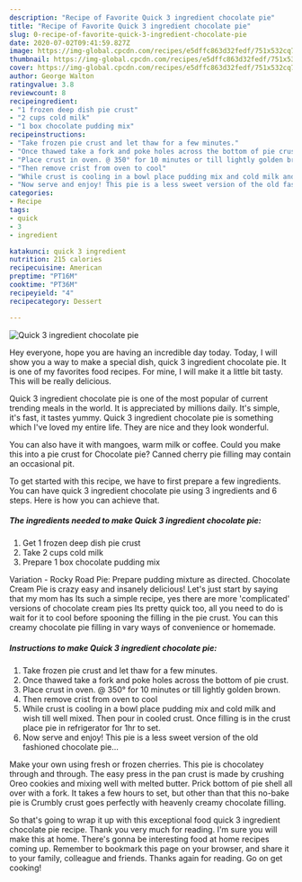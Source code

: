 ```yaml
---
description: "Recipe of Favorite Quick 3 ingredient chocolate pie"
title: "Recipe of Favorite Quick 3 ingredient chocolate pie"
slug: 0-recipe-of-favorite-quick-3-ingredient-chocolate-pie
date: 2020-07-02T09:41:59.827Z
image: https://img-global.cpcdn.com/recipes/e5dffc863d32fedf/751x532cq70/quick-3-ingredient-chocolate-pie-recipe-main-photo.jpg
thumbnail: https://img-global.cpcdn.com/recipes/e5dffc863d32fedf/751x532cq70/quick-3-ingredient-chocolate-pie-recipe-main-photo.jpg
cover: https://img-global.cpcdn.com/recipes/e5dffc863d32fedf/751x532cq70/quick-3-ingredient-chocolate-pie-recipe-main-photo.jpg
author: George Walton
ratingvalue: 3.8
reviewcount: 8
recipeingredient:
- "1 frozen deep dish pie crust"
- "2 cups cold milk"
- "1 box chocolate pudding mix"
recipeinstructions:
- "Take frozen pie crust and let thaw for a few minutes."
- "Once thawed take a fork and poke holes across the bottom of pie crust."
- "Place crust in oven. @ 350° for 10 minutes or till lightly golden brown."
- "Then remove crist from oven to cool"
- "While crust is cooling in a bowl place pudding mix and cold milk and wish till well mixed. Then pour in cooled crust. Once filling is in the crust place pie in refrigerator for 1hr to set."
- "Now serve and enjoy! This pie is a less sweet version of the old fashioned chocolate pie..."
categories:
- Recipe
tags:
- quick
- 3
- ingredient

katakunci: quick 3 ingredient 
nutrition: 215 calories
recipecuisine: American
preptime: "PT16M"
cooktime: "PT36M"
recipeyield: "4"
recipecategory: Dessert

---
```



![Quick 3 ingredient chocolate pie](https://img-global.cpcdn.com/recipes/e5dffc863d32fedf/751x532cq70/quick-3-ingredient-chocolate-pie-recipe-main-photo.jpg)

Hey everyone, hope you are having an incredible day today. Today, I will show you a way to make a special dish, quick 3 ingredient chocolate pie. It is one of my favorites food recipes. For mine, I will make it a little bit tasty. This will be really delicious.

Quick 3 ingredient chocolate pie is one of the most popular of current trending meals in the world. It is appreciated by millions daily. It's simple, it's fast, it tastes yummy. Quick 3 ingredient chocolate pie is something which I've loved my entire life. They are nice and they look wonderful.

You can also have it with mangoes, warm milk or coffee. Could you make this into a pie crust for Chocolate pie? Canned cherry pie filling may contain an occasional pit.


To get started with this recipe, we have to first prepare a few ingredients. You can have quick 3 ingredient chocolate pie using 3 ingredients and 6 steps. Here is how you can achieve that.

<!--inarticleads1-->

##### The ingredients needed to make Quick 3 ingredient chocolate pie:

1. Get 1 frozen deep dish pie crust
1. Take 2 cups cold milk
1. Prepare 1 box chocolate pudding mix


Variation - Rocky Road Pie: Prepare pudding mixture as directed. Chocolate Cream Pie is crazy easy and insanely delicious! Let&#39;s just start by saying that my mom has Its such a simple recipe, yes there are more &#39;complicated&#39; versions of chocolate cream pies Its pretty quick too, all you need to do is wait for it to cool before spooning the filling in the pie crust. You can this creamy chocolate pie filling in vary ways of convenience or homemade. 

<!--inarticleads2-->

##### Instructions to make Quick 3 ingredient chocolate pie:

1. Take frozen pie crust and let thaw for a few minutes.
1. Once thawed take a fork and poke holes across the bottom of pie crust.
1. Place crust in oven. @ 350° for 10 minutes or till lightly golden brown.
1. Then remove crist from oven to cool
1. While crust is cooling in a bowl place pudding mix and cold milk and wish till well mixed. Then pour in cooled crust. Once filling is in the crust place pie in refrigerator for 1hr to set.
1. Now serve and enjoy! This pie is a less sweet version of the old fashioned chocolate pie...


Make your own using fresh or frozen cherries. This pie is chocolatey through and through. The easy press in the pan crust is made by crushing Oreo cookies and mixing well with melted butter. Prick bottom of pie shell all over with a fork. It takes a few hours to set, but other than that this no-bake pie is Crumbly crust goes perfectly with heavenly creamy chocolate filling. 

So that's going to wrap it up with this exceptional food quick 3 ingredient chocolate pie recipe. Thank you very much for reading. I'm sure you will make this at home. There's gonna be interesting food at home recipes coming up. Remember to bookmark this page on your browser, and share it to your family, colleague and friends. Thanks again for reading. Go on get cooking!
